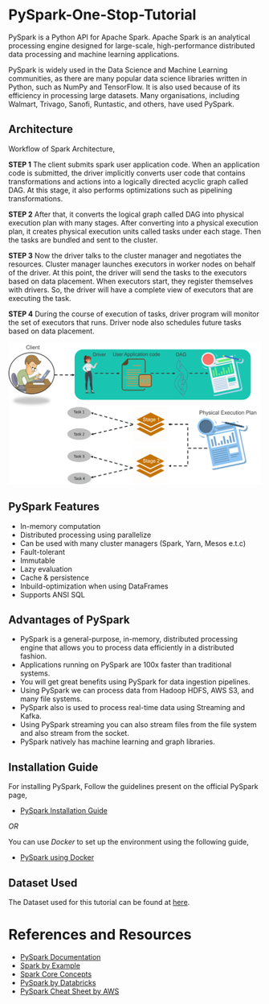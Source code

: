 # PySpark-One-Stop-Tutorial
PySpark is a Python API for Apache Spark. Apache Spark is an analytical processing engine designed for large-scale, high-performance distributed data processing and machine learning applications. 

PySpark is widely used in the Data Science and Machine Learning communities, as there are many popular data science libraries written in Python, such as NumPy and TensorFlow.
It is also used because of its efficiency in processing large datasets.
Many organisations, including Walmart, Trivago, Sanofi, Runtastic, and others, have used PySpark. 

## Architecture
Workflow of Spark Architecture,

**STEP 1**
The client submits spark user application code. When an application code is submitted, the driver implicitly converts user code that contains transformations and actions into a logically directed acyclic graph called DAG. At this stage, it also performs optimizations such as pipelining transformations.

**STEP 2**
After that, it converts the logical graph called DAG into physical execution plan with many stages. After converting into a physical execution plan, it creates physical execution units called tasks under each stage. Then the tasks are bundled and sent to the cluster.

**STEP 3**
Now the driver talks to the cluster manager and negotiates the resources. Cluster manager launches executors in worker nodes on behalf of the driver. At this point, the driver will send the tasks to the executors based on data placement. When executors start, they register themselves with drivers. So, the driver will have a complete view of executors that are executing the task.

**STEP 4**
During the course of execution of tasks, driver program will monitor the set of executors that runs. Driver node also schedules future tasks based on data placement. 

![architecture](architecture.png "Pyspark Architecture")

## PySpark Features
- In-memory computation
- Distributed processing using parallelize
- Can be used with many cluster managers (Spark, Yarn, Mesos e.t.c)
- Fault-tolerant
- Immutable
- Lazy evaluation
- Cache & persistence
- Inbuild-optimization when using DataFrames
- Supports ANSI SQL

## Advantages of PySpark
- PySpark is a general-purpose, in-memory, distributed processing engine that allows you to process data efficiently in a distributed fashion.
- Applications running on PySpark are 100x faster than traditional systems.
- You will get great benefits using PySpark for data ingestion pipelines.
- Using PySpark we can process data from Hadoop HDFS, AWS S3, and many file systems.
- PySpark also is used to process real-time data using Streaming and Kafka.
- Using PySpark streaming you can also stream files from the file system and also stream from the socket.
- PySpark natively has machine learning and graph libraries.

## Installation Guide
For installing PySpark, Follow the guidelines present on the official PySpark page,

- [PySpark Installation Guide](https://spark.apache.org/docs/latest/api/python/getting_started/install.html)

*OR* 

You can use *Docker* to set up the environment using the following guide,

- [PySpark using Docker](https://towardsdatascience.com/stuck-trying-to-get-pyspark-to-work-in-your-data-science-environment-here-is-another-way-fb80a4bb7d8f)

## Dataset Used
The Dataset used for this tutorial can be found at [here](https://www.kaggle.com/datasets/dinnymathew/usstockprices).

# References and Resources

- [PySpark Documentation](https://spark.apache.org/docs/latest/api/python/getting_started/quickstart_df.html)
- [Spark by Example](https://sparkbyexamples.com/pyspark/pyspark-partitionby-example/)
- [Spark Core Concepts](https://luminousmen.com/post/spark-core-concepts-explained)
- [PySpark by Databricks](https://databricks.com/glossary/pyspark)
- [PySpark Cheat Sheet by AWS](https://s3.amazonaws.com/assets.datacamp.com/blog_assets/PySpark_SQL_Cheat_Sheet_Python.pdf)
